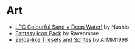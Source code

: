 # Art

- [LPC Colourful Sand + Deep Water!](https://opengameart.org/content/lpc-colorful-sand-deep-water) by Nushio
- [Fantasy Icon Pack](https://opengameart.org/content/fantasy-icon-pack-by-ravenmore-0)  by Ravenmore
- [Zelda-like Tilesets and Sprites](https://opengameart.org/content/zelda-like-tilesets-and-sprites) by ArMM1998
